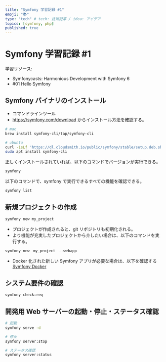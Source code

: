 ```yaml
---
title: "Symfony 学習記録 #1"
emoji: "📚"
type: "tech" # tech: 技術記事 / idea: アイデア
topics: [symfony, php]
published: true
---
```


# Symfony 学習記録 #1

学習リソース:

- Symfonycasts: Harmonious Development with Symfony 6
- #01 Hello Symfony

## Symfony バイナリのインストール

- コマンドラインツール
- https://symfony.com/download からインストール方法を確認する。

```bash
# mac
brew install symfony-cli/tap/symfony-cli

# ubuntu
curl -1sLf 'https://dl.cloudsmith.io/public/symfony/stable/setup.deb.sh' | sudo -E bash
sudo apt install symfony-cli
```

正しくインストールされていれば、以下のコマンドでバージョンが実行できる。

```bash
symfony
```

以下のコマンドで、symfony で実行できるすべての機能を確認できる。

```bash
symfony list
```

## 新規プロジェクトの作成

```bash
symfony new my_project
```

- プロジェクトが作成されると、git リポジトリも初期化される。
- より機能が充実したプロジェクトから介したい場合は、以下のコマンドを実行する。

```bash
symfony new　my_project　--webapp
```

- Docker 化された新しい Symfony アプリが必要な場合は、以下を確認する
  [Symfony Docker](https://github.com/dunglas/symfony-docker)

## システム要件の確認

```bash
symfony check:req
```

## 開発用 Web サーバーの起動・停止・ステータス確認

```bash
# 起動
symfony serve -d

# 停止
symfony server:stop

# ステータス確認
symfony server:status
```
